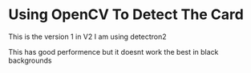 # Using OpenCV To Detect The Card

This is the version 1 in V2 I am using detectron2

This has good performence but it doesnt work the best in black backgrounds
